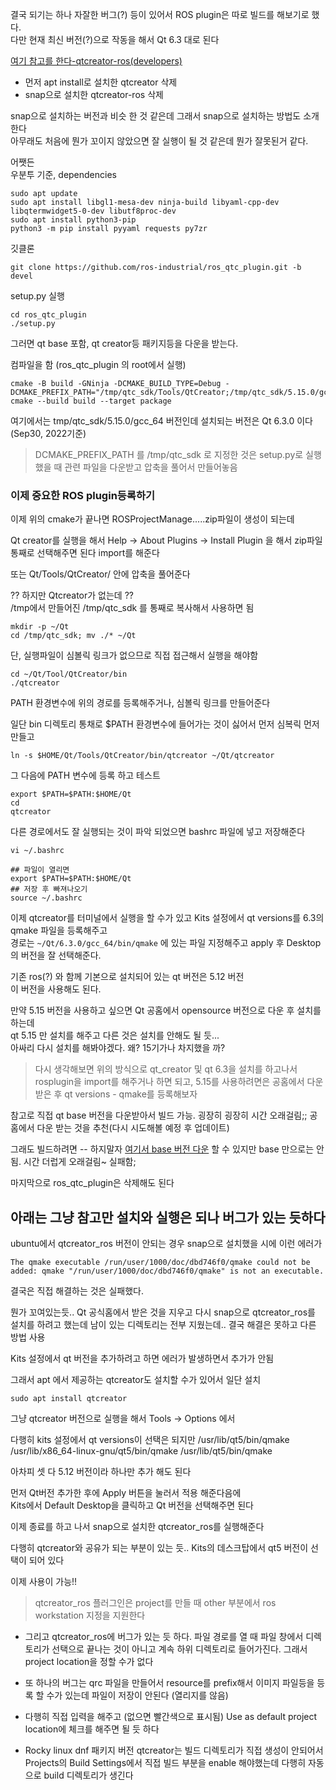 결국 되기는 하나 자잘한 버그(?) 등이 있어서 ROS plugin은 따로 빌드를 해보기로 했다.  
다만 현재 최신 버전(?)으로 작동을 해서 Qt 6.3 대로 된다  

[여기 참고를 한다-qtcreator-ros(developers)](https://ros-qtc-plugin.readthedocs.io/en/latest/_source/Improve-ROS-Qt-Creator-Plugin-Developers-ONLY.html)

- 먼저 apt install로 설치한 qtcreator 삭제  
- snap으로 설치한 qtcreator-ros 삭제

snap으로 설치하는 버전과 비슷 한 것 같은데 그래서 snap으로 설치하는 방법도 소개한다  
아무래도 처음에 뭔가 꼬이지 않았으면 잘 실행이 될 것 같은데 뭔가 잘못된거 같다.  

어쨋든   
우분투 기준, dependencies
```
sudo apt update
sudo apt install libgl1-mesa-dev ninja-build libyaml-cpp-dev libqtermwidget5-0-dev libutf8proc-dev
sudo apt install python3-pip
python3 -m pip install pyyaml requests py7zr
```

깃클론
```
git clone https://github.com/ros-industrial/ros_qtc_plugin.git -b devel
```

setup.py 실행
```
cd ros_qtc_plugin
./setup.py
```

그러면 qt base 포함, qt creator등 패키지등을 다운을 받는다.   

컴파일을 함 (ros_qtc_plugin 의 root에서 실행)
```
cmake -B build -GNinja -DCMAKE_BUILD_TYPE=Debug -DCMAKE_PREFIX_PATH="/tmp/qtc_sdk/Tools/QtCreator;/tmp/qtc_sdk/5.15.0/gcc_64"
cmake --build build --target package
```

여기에서는 tmp/qtc_sdk/5.15.0/gcc_64 버전인데 
설치되는 버전은 Qt 6.3.0 이다 (Sep30, 2022기준)

> DCMAKE_PREFIX_PATH 를 /tmp/qtc_sdk 로 지정한 것은 setup.py로 실행했을 때 관련 파일을 다운받고 압축을 풀어서 만들어놓음

### 이제 중요한 ROS plugin등록하기
이제 위의 cmake가 끝나면 ROSProjectManage.....zip파일이 생성이 되는데 

Qt creator를 실행을 해서  Help -> About Plugins -> Install Plugin 을 해서 zip파일 통째로 선택해주면 된다 import를 해준다  

또는 Qt/Tools/QtCreator/ 안에 압축을 풀어준다  

?? 하지만 Qtcreator가 없는데 ??  
/tmp에서 만들어진 /tmp/qtc_sdk 를 통째로 복사해서 사용하면 됨
```
mkdir -p ~/Qt
cd /tmp/qtc_sdk; mv ./* ~/Qt
```
단,  실행파일이 심볼릭 링크가 없으므로 직접 접근해서 실행을 해야함
```
cd ~/Qt/Tool/QtCreator/bin
./qtcreator
```

PATH 환경변수에 위의 경로를 등록해주거나, 심볼릭 링크를 만들어준다 

일단 bin 디렉토리 통채로 $PATH 환경변수에 들어가는 것이 싫어서 먼저 심복릭 먼저 만들고 
```
ln -s $HOME/Qt/Tools/QtCreator/bin/qtcreator ~/Qt/qtcreator
```

그 다음에 PATH 변수에 등록 하고 테스트 
```
export $PATH=$PATH:$HOME/Qt
cd 
qtcreator
```
다른 경로에서도 잘 실행되는 것이 파악 되었으면  bashrc 파일에 넣고 저장해준다
```
vi ~/.bashrc

## 파일이 열리면
export $PATH=$PATH:$HOME/Qt
## 저장 후 빠져나오기
source ~/.bashrc
```

이제 qtcreator를 터미널에서 실행을 할 수가 있고 
Kits 설정에서 qt versions를 6.3의 qmake 파일을 등록해주고    
경로는 `~/Qt/6.3.0/gcc_64/bin/qmake` 에 있는 파일 지정해주고 apply 후 Desktop의 버전을 잘 선택해준다.  

기존 ros(?) 와 함께 기본으로 설치되어 있는 qt 버전은 5.12 버전  
이 버전을 사용해도 된다.   

만약 5.15 버전을 사용하고 싶으면  Qt 공홈에서 opensource 버전으로 다운 후 설치를 하는데  
qt 5.15 만 설치를 해주고 다른 것은 설치를 안해도 될 듯...  
아싸리 다시 설치를 해봐야겠다. 왜? 15기가나 차지했을 까?

> 다시 생각해보면 위의 방식으로 qt_creator 및 qt 6.3을 설치를 하고나서 rosplugin을 import를 해주거나 하면 되고, 5.15를 사용하려면은 공홈에서 다운 받은 후 qt versions - qmake를 등록해보자   

참고로 직접 qt base 버전을 다운받아서 빌드 가능. 굉장히 굉장히 시간 오래걸림;; 
공홈에서 다운 받는 것을 추천(다시 시도해볼 예정 후 업데이트)   

그래도 빌드하려면 -- 하지말자
[여기서 base 버전 다운](https://download.qt.io/official_releases/qt/5.15/5.15.3/submodules/)
할 수 있지만 base 만으로는 안됨. 시간 더럽게 오래걸림~ 실패함;

마지막으로 
ros_qtc_plugin은 삭제해도 된다


## 아래는 그냥 참고만 설치와 실행은 되나 버그가 있는 듯하다

ubuntu에서 qtcreator_ros 버전이 안되는 경우
snap으로 설치했을 시에 이런 에러가
```
The qmake executable /run/user/1000/doc/dbd746f0/qmake could not be added: qmake "/run/user/1000/doc/dbd746f0/qmake" is not an executable.
```
결국은 직접 해결하는 것은 실패했다.  

뭔가 꼬여있는듯.. Qt 공식홈에서 받은 것을 지우고 다시 snap으로 qtcreator_ros를 설치를 하려고 했는데 
남이 있는 디렉토리는 전부 지웠는데.. 결국 해결은 못하고 다른 방법 사용

Kits 설정에서 qt 버전을 추가하려고 하면 에러가 발생하면서 추가가 안됨  

그래서 apt 에서 제공하는 qtcreator도 설치할 수가 있어서 일단 설치
```
sudo apt install qtcreator
```

그냥 qtcreator 버전으로 실행을 해서 
Tools -> Options 에서 

다행히 kits 설정에서 qt versions이 선택은 되지만
/usr/lib/qt5/bin/qmake   
/usr/lib/x86_64-linux-gnu/qt5/bin/qmake
/usr/lib/qt5/bin/qmake

아차피 셋 다 5.12 버전이라 하나만 추가 해도 된다  

먼저 Qt버전 추가한 후에 Apply 버튼을 눌러서 적용 해준다음에  
Kits에서 Default Desktop을 클릭하고 Qt 버전을 선택해주면 된다 

이제 종료를 하고 나서 
snap으로 설치한 qtcreator_ros를 실행해준다   

다행히 qtcreator와 공유가 되는 부분이 있는 듯.. Kits의 데스크탑에서 qt5 버전이 선택이 되어 있다   

이제 사용이 가능!!

> qtcreator_ros 플러그인은 project를 만들 때 other 부분에서 ros workstation 지정을 지원한다 

- 그리고 qtcreator_ros에 버그가 있는 듯 하다.  파일 경로를 열 때 파일 창에서 디렉토리가 선택으로 끝나는 것이 아니고 계속 하위 디렉토리로 들어가진다. 그래서 project location을 정할 수가 없다   
- 또 하나의 버그는 qrc 파일을 만들어서 resource를 prefix해서 이미지 파일등을 등록 할 수가 있는데 파일이 저장이 안된다 (열리지를 않음)

- 다행히 직접 입력을 해주고 (없으면 빨간색으로 표시됨) Use as default project location에 체크를 해주면 될 듯 하다

- Rocky linux dnf 패키지 버전 qtcreator는 빌드 디렉토리가 직접 생성이 안되어서 Projects의 Build Settings에서 직접 빌드 부분을 enable 해야했는데 다행히 자동으로 build 디렉토리가 생긴다 


